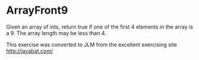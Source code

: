 
# ArrayFront9 #
Given an array of ints, return true if one of the first 4 elements in the array is a 9. The array length may be less than 4.

This exercise was converted to JLM from the excellent exercising site http://javabat.com/

